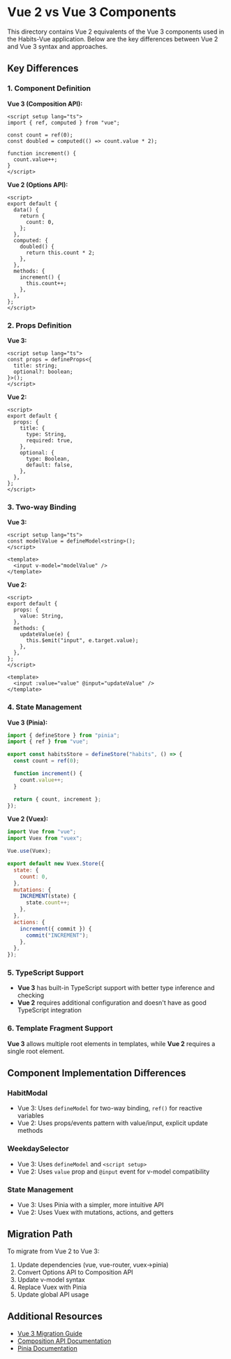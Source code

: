 # Vue 2 vs Vue 3 Components

This directory contains Vue 2 equivalents of the Vue 3 components used in the Habits-Vue application. Below are the key differences between Vue 2 and Vue 3 syntax and approaches.

## Key Differences

### 1. Component Definition

**Vue 3 (Composition API):**

```vue
<script setup lang="ts">
import { ref, computed } from "vue";

const count = ref(0);
const doubled = computed(() => count.value * 2);

function increment() {
  count.value++;
}
</script>
```

**Vue 2 (Options API):**

```vue
<script>
export default {
  data() {
    return {
      count: 0,
    };
  },
  computed: {
    doubled() {
      return this.count * 2;
    },
  },
  methods: {
    increment() {
      this.count++;
    },
  },
};
</script>
```

### 2. Props Definition

**Vue 3:**

```vue
<script setup lang="ts">
const props = defineProps<{
  title: string;
  optional?: boolean;
}>();
</script>
```

**Vue 2:**

```vue
<script>
export default {
  props: {
    title: {
      type: String,
      required: true,
    },
    optional: {
      type: Boolean,
      default: false,
    },
  },
};
</script>
```

### 3. Two-way Binding

**Vue 3:**

```vue
<script setup lang="ts">
const modelValue = defineModel<string>();
</script>

<template>
  <input v-model="modelValue" />
</template>
```

**Vue 2:**

```vue
<script>
export default {
  props: {
    value: String,
  },
  methods: {
    updateValue(e) {
      this.$emit("input", e.target.value);
    },
  },
};
</script>

<template>
  <input :value="value" @input="updateValue" />
</template>
```

### 4. State Management

**Vue 3 (Pinia):**

```ts
import { defineStore } from "pinia";
import { ref } from "vue";

export const habitsStore = defineStore("habits", () => {
  const count = ref(0);

  function increment() {
    count.value++;
  }

  return { count, increment };
});
```

**Vue 2 (Vuex):**

```js
import Vue from "vue";
import Vuex from "vuex";

Vue.use(Vuex);

export default new Vuex.Store({
  state: {
    count: 0,
  },
  mutations: {
    INCREMENT(state) {
      state.count++;
    },
  },
  actions: {
    increment({ commit }) {
      commit("INCREMENT");
    },
  },
});
```

### 5. TypeScript Support

- **Vue 3** has built-in TypeScript support with better type inference and checking
- **Vue 2** requires additional configuration and doesn't have as good TypeScript integration

### 6. Template Fragment Support

**Vue 3** allows multiple root elements in templates, while **Vue 2** requires a single root element.

## Component Implementation Differences

### HabitModal

- Vue 3: Uses `defineModel` for two-way binding, `ref()` for reactive variables
- Vue 2: Uses props/events pattern with value/input, explicit update methods

### WeekdaySelector

- Vue 3: Uses `defineModel` and `<script setup>`
- Vue 2: Uses `value` prop and `@input` event for v-model compatibility

### State Management

- Vue 3: Uses Pinia with a simpler, more intuitive API
- Vue 2: Uses Vuex with mutations, actions, and getters

## Migration Path

To migrate from Vue 2 to Vue 3:

1. Update dependencies (vue, vue-router, vuex→pinia)
2. Convert Options API to Composition API
3. Update v-model syntax
4. Replace Vuex with Pinia
5. Update global API usage

## Additional Resources

- [Vue 3 Migration Guide](https://v3-migration.vuejs.org/)
- [Composition API Documentation](https://vuejs.org/guide/extras/composition-api-faq.html)
- [Pinia Documentation](https://pinia.vuejs.org/)

